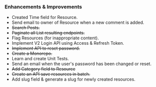 ### Enhancements & Improvements

- Created Time field for Resource.
- Send email to owner of Resource when a new comment is added.
- ~~Search Posts.~~
- ~~Paginate all List resulting endpoints.~~
- Flag Resources (for inappropriate content).
- Implement V2 Login API using Access & Refresh Token.
- ~~Implement API to reset password.~~
- ~~Create a Monorepo.~~
- Learn and create Unit Tests.
- Send an email when the user's password has been changed or reset.
- ~~Add Category field to Resource~~
- ~~Create an API save resources in batch.~~
- Add slug field & generate a slug for newly created resources.